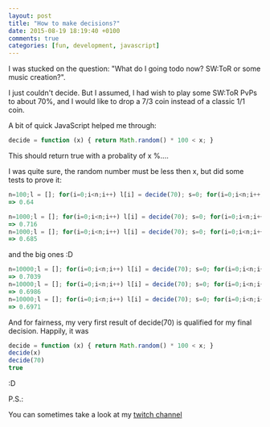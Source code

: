 ```yaml
---
layout: post
title: "How to make decisions?"
date: 2015-08-19 18:19:40 +0100
comments: true
categories: [fun, development, javascript]
---
```



I was stucked on the question: "What do I going todo now? SW:ToR or some music creation?".



I just couldn't decide. But I assumed, I had wish to play some SW:ToR PvPs to about 70%, and I would like to drop a 7/3 coin instead of a classic 1/1 coin.



A bit of quick JavaScript helped me through:


``` javascript
decide = function (x) { return Math.random() * 100 < x; }
```

This should return true with a probality of x %....



I was quite sure, the random number must be less then x, but did some tests to prove it:


``` javascript
n=100;l = []; for(i=0;i<n;i++) l[i] = decide(70); s=0; for(i=0;i<n;i++) s+=l[i]; s / n
=> 0.64
```
``` javascript
n=1000;l = []; for(i=0;i<n;i++) l[i] = decide(70); s=0; for(i=0;i<n;i++) s+=l[i]; s / n
=> 0.716
n=1000;l = []; for(i=0;i<n;i++) l[i] = decide(70); s=0; for(i=0;i<n;i++) s+=l[i]; s / n
=> 0.685
```

and the big ones :D


``` javascript
n=10000;l = []; for(i=0;i<n;i++) l[i] = decide(70); s=0; for(i=0;i<n;i++) s+=l[i]; s / n
=> 0.7039
n=10000;l = []; for(i=0;i<n;i++) l[i] = decide(70); s=0; for(i=0;i<n;i++) s+=l[i]; s / n
=> 0.6986
n=10000;l = []; for(i=0;i<n;i++) l[i] = decide(70); s=0; for(i=0;i<n;i++) s+=l[i]; s / n
=> 0.6971
```

And for fairness, my very first result of decide(70) is qualified for my final decision. Happily, it was


``` javascript
decide = function (x) { return Math.random() * 100 < x; }
decide(x)
decide(70)
true
```

:D





P.S.:

You can sometimes take a look at my [twitch channel](https://twitch.tv/xetys)